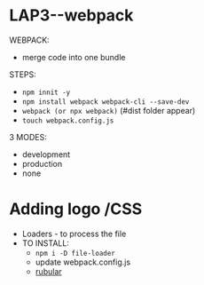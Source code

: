 # LAP3--webpack
WEBPACK:
- merge code into one bundle

STEPS:
- `npm innit -y`
- `npm install webpack webpack-cli --save-dev`
- `webpack (or npx webpack)` (#dist folder appear)
- `touch webpack.config.js`

3 MODES: 
- development 
- production 
- none


# Adding logo /CSS 
- Loaders - to process the file
- TO INSTALL:
    - `npm i -D file-loader`
    - update webpack.config.js
    - [rubular](https://rubular.com/
    )
